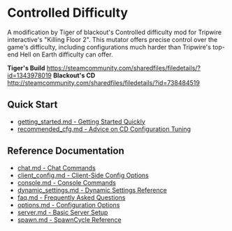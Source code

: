 # Controlled Difficulty

A modification by Tiger of blackout's Controlled difficulty mod for Tripwire interactive's "Killing Floor 2".
This mutator offers precise control over the game's difficulty, including configurations much harder than 
Tripwire's top-end Hell on Earth difficulty can offer.

**Tiger's Build** https://steamcommunity.com/sharedfiles/filedetails/?id=1343978019
**Blackout's CD** http://steamcommunity.com/sharedfiles/filedetails/?id=738484519

## Quick Start

* [getting_started.md - Getting Started Quickly](getting_started.md)
* [recommended_cfg.md - Advice on CD Configuration Tuning](recommended_cfg.md)

## Reference Documentation

* [chat.md - Chat Commands](chat.md)
* [client_config.md - Client-Side Config Options](client_config.md)
* [console.md - Console Commands](console.md)
* [dynamic_settings.md - Dynamic Settings Reference](dynamic_settings.md)
* [faq.md - Frequently Asked Questions](faq.md)
* [options.md - Configuration Options](options.md)
* [server.md - Basic Server Setup](server.md)
* [spawn.md - SpawnCycle Reference](spawn.md)
